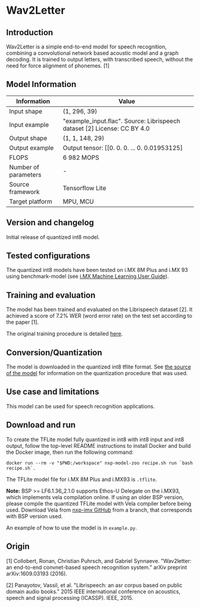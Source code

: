 # Wav2Letter

## Introduction
Wav2Letter is  a simple end-to-end model for speech recognition, combining a convolutional network based acoustic model and a graph decoding. It is trained
to output letters, with transcribed speech, without the need for force alignment of phonemes. [1]


## Model Information

Information   | Value
---           | ---
Input shape   | (1, 296, 39)
Input example | "example_input.flac". Source: Librispeech dataset [2] License: CC BY 4.0
Output shape  | (1, 1, 148, 29)
Output example | Output tensor: [[0. 0. 0. ... 0. 0.01953125]
FLOPS |  6 982 MOPS
Number of parameters | -
Source framework | Tensorflow Lite
Target platform | MPU, MCU

## Version and changelog

Initial release of quantized int8 model.

## Tested configurations

The quantized int8 models have been tested on i.MX 8M Plus and i.MX 93 using benchmark-model (see [i.MX Machine Learning User Guide](https://www.nxp.com/docs/en/user-guide/IMX-MACHINE-LEARNING-UG.pdf)).

## Training and evaluation

The model has been trained and evaluated on the Librispeech dataset [2]. It achieved a score of 7.2% WER (word error rate) on the test set according to the paper [1].

The original training procedure is detailed [here](https://github.com/flashlight/wav2letter).

## Conversion/Quantization

The model is downloaded in the quantized int8 tflite format. See [the source of the model](https://github.com/ARM-software/ML-zoo/tree/master/models/speech_recognition/wav2letter) for information on the quantization procedure that was used.

## Use case and limitations

This model can be used for speech recognition applications.

## Download and run

To create the TFLite model fully quantized in int8 with int8 input and int8 output, follow the top-level README instructions to install Docker and build the Docker image, then run the following command: 

    docker run --rm -v "$PWD:/workspace" nxp-model-zoo recipe.sh run `bash recipe.sh`.

The TFLite model file for i.MX 8M Plus and i.MX93 is `.tflite`. 

**Note:** BSP >= LF6.1.36_2.1.0 supports Ethos-U Delegate on the i.MX93, which implements vela compilation online. If using an older BSP version, please compile the quantized TFLite model with Vela compiler before being used. Download Vela from [nxp-imx GitHub](https://github.com/nxp-imx/ethos-u-vela) from a branch, that corresponds with BSP version used.


An example of how to use the model is in `example.py`.

## Origin

[1] Collobert, Ronan, Christian Puhrsch, and Gabriel Synnaeve. "Wav2letter: an end-to-end convnet-based speech recognition system." arXiv preprint arXiv:1609.03193 (2016).

[2] Panayotov, Vassil, et al. "Librispeech: an asr corpus based on public domain audio books." 2015 IEEE international conference on acoustics, speech and signal processing (ICASSP). IEEE, 2015.
